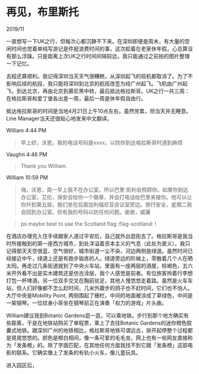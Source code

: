 <!--0-->
# 再见，布里斯托
2019/11

一直想写一下UK之行，但每次心都沉静不下来。在深圳即便是周末，有大量的空闲时间也觉着单纯写游记是件挺浪费时间的事，这次趁着在老家休年假，心总算没有那么浮躁。只是距离上次UK之行时间间隔较远，我只能通过之前拍的图片整理一下记忆。

去程还算顺利。我记得深圳当天天气很糟糕，从深圳起飞的班机都取消了。为了不影响后续的航段，我只能将深圳到北京的航班改签为经广州起飞。飞机由广州起飞，到达北京，再由北京到慕尼黑中转，最后抵达格拉斯哥。UK之行一共三周：在格拉斯哥和爱丁堡各出差一周，最后一周是休年假自由行。

抵达格拉斯哥的时间是当地4月21日上午10点左右，虽然劳累，但当天并无睡意。Line Manager当天还很贴心地发来中文翻译。

William 4:44 PM

> 早上好，沃恩，我的电话号码是xxxx，以防你到达格拉斯哥时遇到麻烦

Vaughn 4:46 PM

> Thank you William.

William 10:59 PM

> 嗨，沃恩，周一早上我不在办公室，所以巴里·凯利会照顾你。如果你到达办公室，艾伦，保安会给你一个徽章，并会打电话给巴里来接你。他可以让你升到第五层，我们坐在后面加利福尼亚会议室旁边。旅行安全，星期二我会回到办公室。你有我的号码以防任何问题。谢谢，威廉

> ps maybe best to use the Scotland flag :flag-scotland: !

在酒店办理完入住手续跟家人道过平安后，自己就外出逛街去了。格拉斯哥是我当时所接触到的第一座西方城市，到处洋溢着资本主义的气息（此处为褒义）。我只记得那天天空很蓝，空气很好，城市街道一尘不染，河边两侧是绿道。虽然时间已经接近中午，绿道上还是有跑步锻炼的人。绿道旁边的阶梯上，零散着几个人在晒太阳。再走过几条街道就到了中央火车站，里面有一座两层的酒屋，棕褐色，五六米开外看不出是实木建筑还是仿古涂层，我个人感觉是前者。有位旅客拎着行李想打包一杯啤酒，另一位双手交叉在胸前驻足，其他人慢悠悠走着路。虽然是火车车站，但人们好像都不怎么赶时间，几米外踱步的鸽子也不赶时间，它们也不怕人。大厅中央是Mobility Point, 两侧围起了栅栏，中间的地面被涂成了草绿色，中间是一架钢琴。一位纹身小哥坐在钢琴前正在演奏「权力的游戏」片头曲。

William建议我到Botanic Gardens逛一逛，可以乘地铁。步行到那个地方确实有些距离，于是在地铁站购买了单程票，乘上了去往Botanic Gardens的迷你橙色胶囊式地铁。跟深圳广州的地铁相比，格拉斯哥地铁可谓远古，排开起停整个过程都是晃晃悠悠的。颜色是橙白相间，像一条可爱的毛毛虫，网上也有一些网友直接称为「发条橙」的。除了字面匹配，在其他任何方面我找不到它跟「发条橙」这部电影的联系。它确实像上了发条的有轨小火车，像儿童玩具。

进入园区后，